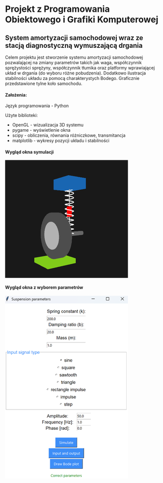 # Projekt z Programowania Obiektowego i Grafiki Komputerowej
## System amortyzacji samochodowej wraz ze stacją diagnostyczną wymuszającą drgania
Celem projektu jest stworzenie systemu amortyzacji samochodowej pozwalającej na zmiany parametrów takich jak waga, współczynnik sprężystości sprężyny, współczynnik tłumika oraz platformy wprawiającej układ w drgania (do wyboru różne pobudzenia). Dodatkowo ilustracja stabilności układu za pomocą charakterystych Bodego. Graficznie przedstawione tylne koło samochodu.
#### Założenia: 
Język programowania - Python

Użyte biblioteki:
- OpenGL - wizualizacja 3D systemu
- pygame - wyświetlenie okna
- scipy - obliczenia, równania różniczkowe, transmitancja
- matplotlib - wykresy pozycji układu i stabilności

#### Wygląd okna symulacji
<img src="raport/simulation.png" alt="Simulation" width="400">
 
#### Wygląd okna z wyborem parametrów
<img src="raport/parameter_window.png" alt="Parameter window" width="400">
